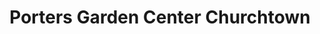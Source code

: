 ---
title: "Porters Garden Center Churchtown"
url: /carndonagh/porters-garden-center-churchtown/
shop: garden centre
---